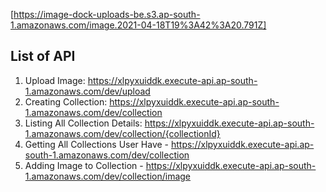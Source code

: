 [https://image-dock-uploads-be.s3.ap-south-1.amazonaws.com/image.2021-04-18T19%3A42%3A20.791Z]


## List of API

1) Upload Image: https://xlpyxuiddk.execute-api.ap-south-1.amazonaws.com/dev/upload
2) Creating Collection: https://xlpyxuiddk.execute-api.ap-south-1.amazonaws.com/dev/collection
3) Listing All Collection Details: https://xlpyxuiddk.execute-api.ap-south-1.amazonaws.com/dev/collection/{collectionId}
4) Getting All Collections User Have - https://xlpyxuiddk.execute-api.ap-south-1.amazonaws.com/dev/collection
5) Adding Image to Collection - https://xlpyxuiddk.execute-api.ap-south-1.amazonaws.com/dev/collection/image
